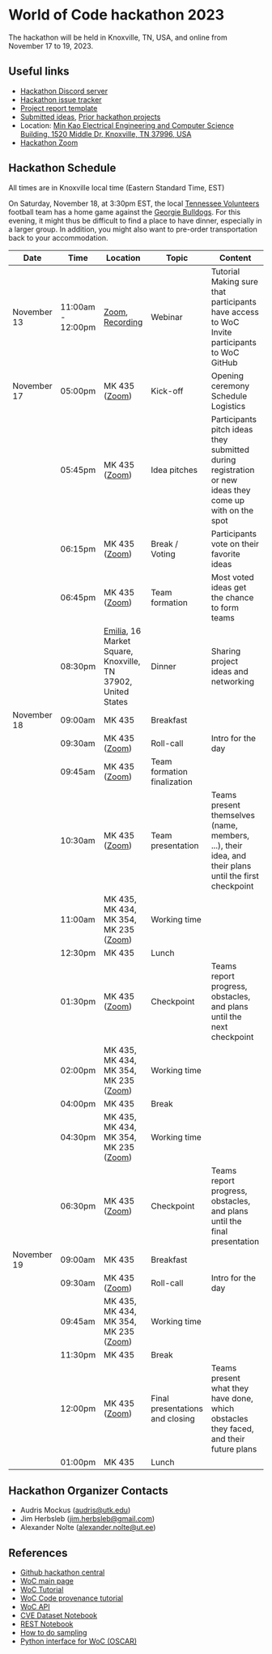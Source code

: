 # World of Code hackathon 2023

The hackathon will be held in Knoxville, TN, USA, and online from November 17 to 19, 2023.

## Useful links
- [Hackathon Discord server](https://discord.gg/AAWdJJ9X7)
- [Hackathon issue tracker](https://github.com/woc-hack/hackathon-knoxville-2023/issues)
- [Project report template](https://github.com/woc-hack/hackathon-knoxville-2023/blob/main/project_template.md)
- [Submitted ideas](https://github.com/woc-hack/hackathon-knoxville-2023/blob/main/ideas.md), [Prior hackathon projects](https://github.com/woc-hack/hackathon-knoxville-2023/blob/main/prior_projects.md)
- Location: [Min Kao Electrical Engineering and Computer Science Building, 1520 Middle Dr, Knoxville, TN 37996, USA](https://maps.app.goo.gl/TvFNNs8CaDxmqRbx8)
- [Hackathon Zoom](https://ut-ee.zoom.us/j/95491935806?pwd=Q2VZL2doSXVFRkdDbUhxNENUQ3JKUT09)

## Hackathon Schedule

All times are in Knoxville local time (Eastern Standard Time, EST)

On Saturday, November 18, at 3:30pm EST, the local [Tennessee Volunteers](https://utsports.com/sports/football) football team has a home game against the [Georgie Bulldogs](https://georgiadogs.com/sports/football). For this evening, it might thus be difficult to find a place to have dinner, especially in a larger group. In addition, you might also want to pre-order transportation back to your accommodation.

| Date | Time | Location | Topic | Content |
| --- | --- | --- | --- | --- |
| November 13 | 11:00am - 12:00pm | [Zoom](https://ut-ee.zoom.us/j/94814872450?pwd=eVplZkFFVTRpazB5VHdsbmdUYmxhdz09), [Recording](https://drive.google.com/file/d/1vA1dlnoAf-2JMorIXVcmDpTl2Xe5GDRN/view?usp=sharing) | Webinar | Tutorial <br/> Making sure that participants have access to WoC <br/> Invite participants to WoC GitHub |
| November 17 | 05:00pm | MK 435 ([Zoom](https://ut-ee.zoom.us/j/95491935806?pwd=Q2VZL2doSXVFRkdDbUhxNENUQ3JKUT09)) | Kick-off | Opening ceremony <br/> Schedule <br/> Logistics |
| | 05:45pm | MK 435 ([Zoom](https://ut-ee.zoom.us/j/95491935806?pwd=Q2VZL2doSXVFRkdDbUhxNENUQ3JKUT09)) | Idea pitches | Participants pitch ideas they submitted during registration or new ideas they come up with on the spot |
| | 06:15pm | MK 435 ([Zoom](https://ut-ee.zoom.us/j/95491935806?pwd=Q2VZL2doSXVFRkdDbUhxNENUQ3JKUT09)) | Break / Voting | Participants vote on their favorite ideas |
| | 06:45pm | MK 435 ([Zoom](https://ut-ee.zoom.us/j/95491935806?pwd=Q2VZL2doSXVFRkdDbUhxNENUQ3JKUT09)) | Team formation | Most voted ideas get the chance to form teams |
| | 08:30pm | [Emilia](https://maps.app.goo.gl/YoGTjKVpU4Dm4uPV9), 16 Market Square, Knoxville, TN 37902, United States | Dinner | Sharing project ideas and networking |
| November 18 | 09:00am | MK 435 | Breakfast | |
| | 09:30am | MK 435 ([Zoom](https://ut-ee.zoom.us/j/95491935806?pwd=Q2VZL2doSXVFRkdDbUhxNENUQ3JKUT09)) | Roll-call | Intro for the day |
| | 09:45am | MK 435 ([Zoom](https://ut-ee.zoom.us/j/95491935806?pwd=Q2VZL2doSXVFRkdDbUhxNENUQ3JKUT09)) | Team formation finalization | |
| | 10:30am | MK 435 ([Zoom](https://ut-ee.zoom.us/j/95491935806?pwd=Q2VZL2doSXVFRkdDbUhxNENUQ3JKUT09)) | Team presentation | Teams present themselves (name, members, ...), their idea, and their plans until the first checkpoint |
| | 11:00am | MK 435, MK 434, MK 354, MK 235 ([Zoom](https://ut-ee.zoom.us/j/95491935806?pwd=Q2VZL2doSXVFRkdDbUhxNENUQ3JKUT09)) | Working time | |
| | 12:30pm | MK 435 | Lunch | |
| | 01:30pm | MK 435 ([Zoom](https://ut-ee.zoom.us/j/95491935806?pwd=Q2VZL2doSXVFRkdDbUhxNENUQ3JKUT09)) | Checkpoint | Teams report progress, obstacles, and plans until the next checkpoint |
| | 02:00pm | MK 435, MK 434, MK 354, MK 235 ([Zoom](https://ut-ee.zoom.us/j/95491935806?pwd=Q2VZL2doSXVFRkdDbUhxNENUQ3JKUT09)) | Working time | |
| | 04:00pm | MK 435 | Break | |
| | 04:30pm | MK 435, MK 434, MK 354, MK 235 ([Zoom](https://ut-ee.zoom.us/j/95491935806?pwd=Q2VZL2doSXVFRkdDbUhxNENUQ3JKUT09)) | Working time | |
| | 06:30pm | MK 435 ([Zoom](https://ut-ee.zoom.us/j/95491935806?pwd=Q2VZL2doSXVFRkdDbUhxNENUQ3JKUT09)) | Checkpoint | Teams report progress, obstacles, and plans until the final presentation |
| November 19 | 09:00am | MK 435 | Breakfast | |
| | 09:30am | MK 435 ([Zoom](https://ut-ee.zoom.us/j/95491935806?pwd=Q2VZL2doSXVFRkdDbUhxNENUQ3JKUT09)) | Roll-call | Intro for the day |
| | 09:45am | MK 435, MK 434, MK 354, MK 235 ([Zoom](https://ut-ee.zoom.us/j/95491935806?pwd=Q2VZL2doSXVFRkdDbUhxNENUQ3JKUT09)) | Working time | |
| | 11:30pm | MK 435 | Break | |
| | 12:00pm | MK 435 ([Zoom](https://ut-ee.zoom.us/j/95491935806?pwd=Q2VZL2doSXVFRkdDbUhxNENUQ3JKUT09)) | Final presentations and closing | Teams present what they have done, which obstacles they faced, and their future plans |
| | 01:00pm | MK 435 | Lunch | |

## Hackathon Organizer Contacts
* Audris Mockus (audris@utk.edu)
* Jim Herbsleb (jim.herbsleb@gmail.com)
* Alexander Nolte (alexander.nolte@ut.ee)

## References
- [Github hackathon central](https://github.com/woc-hack)
- [WoC main page](https://worldofcode.org/)
- [WoC Tutorial](https://github.com/woc-hack/tutorial/blob/master/README.md)
- [WoC Code provenance tutorial](https://docs.google.com/presentation/d/11YTKvweL3MNiCYWNhIxyIhTTMO6FIzNuctx9VpP9fIs/edit?usp=sharing)
- [WoC API](https://bitbucket.org/swsc/lookup/src/master/README.md)
- [CVE Dataset Notebook](https://github.com/woc-hack/hackathon-knoxville-2023/blob/main/CVEJupyter.ipynb)
- [REST Notebook](https://github.com/woc-hack/hackathon-knoxville-2023/blob/main/RESTJupyter.ipynb)
- [How to do sampling](https://github.com/woc-hack/hackathon-knoxville-2023/blob/main/sampling-resource.md)
- [Python interface for WoC (OSCAR)](https://github.com/ssc-oscar/oscar.py)
